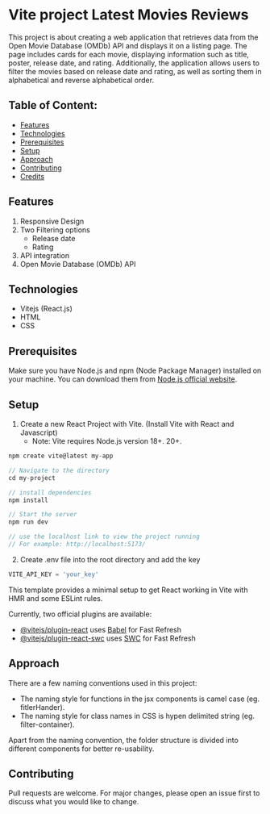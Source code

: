 # Vite project Latest Movies Reviews

This project is about creating a web application that retrieves data from the Open Movie Database (OMDb) API and displays it on a listing page. The page includes cards for each movie, displaying information such as title, poster, release date, and rating. Additionally, the application allows users to filter the movies based on release date and rating, as well as sorting them in alphabetical and reverse alphabetical order.

## Table of Content:

- [Features](#Features)
- [Technologies](#Technologies)
- [Prerequisites](#Prerequisites)
- [Setup](#Setup)
- [Approach](#approach)
- [Contributing](#Contributing)
- [Credits](#credits)

## Features

1. Responsive Design
2. Two Filtering options
   - Release date
   - Rating
3. API integration
4. Open Movie Database (OMDb) API

## Technologies

- Vitejs (React.js)
- HTML
- CSS

## Prerequisites

Make sure you have Node.js and npm (Node Package Manager) installed on your machine. You can download them from [Node.js official website](https://nodejs.org/).

## Setup

1. Create a new React Project with Vite. (Install Vite with React and Javascript) 
   - Note: Vite requires Node.js version 18+. 20+.

```javascript
npm create vite@latest my-app

// Navigate to the directory
cd my-project

// install dependencies
npm install

// Start the server
npm run dev

// use the localhost link to view the project running
// For example: http://localhost:5173/
```
2. Create .env file into the root directory and add the key
```javascript
VITE_API_KEY = 'your_key'  
```

This template provides a minimal setup to get React working in Vite with HMR and some ESLint rules.

Currently, two official plugins are available:

- [@vitejs/plugin-react](https://github.com/vitejs/vite-plugin-react/blob/main/packages/plugin-react/README.md) uses [Babel](https://babeljs.io/) for Fast Refresh
- [@vitejs/plugin-react-swc](https://github.com/vitejs/vite-plugin-react-swc) uses [SWC](https://swc.rs/) for Fast Refresh

## Approach

There are a few naming conventions used in this project:

- The naming style for functions in the jsx components is camel case (eg. fitlerHander).
- The naming style for class names in CSS is hypen delimited string (eg. filter-container).

Apart from the naming convention, the folder structure is divided into different components for better re-usability.

## Contributing

Pull requests are welcome. For major changes, please open an issue first
to discuss what you would like to change.
